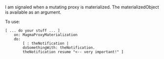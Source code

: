 I am signaled when a mutating proxy is materialized.  The materializedObject is available as an argument.

To use:

	[ ... do your stuff ... ]
		on: MagmaProxyMaterialization 
		do:
			[ : theNotification |
			doSomethingWith: theNotification.
			theNotification resume "<-- very important!" ]

